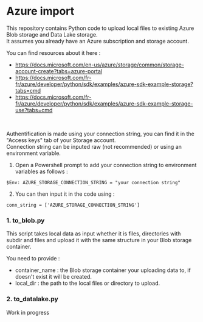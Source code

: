 # Azure import
This repository contains Python code to upload local files to existing Azure Blob storage and Data Lake storage.<br/>
It assumes you already have an Azure subscription and storage account.

You can find resources about it here :

- https://docs.microsoft.com/en-us/azure/storage/common/storage-account-create?tabs=azure-portal<br/>
- https://docs.microsoft.com/fr-fr/azure/developer/python/sdk/examples/azure-sdk-example-storage?tabs=cmd<br/>
- https://docs.microsoft.com/fr-fr/azure/developer/python/sdk/examples/azure-sdk-example-storage-use?tabs=cmd<br/>
<br/>

Authentification is made using your connection string, you can find it in the "Access keys" tab of your Storage account.<br/>
Connection string can be inputed raw (not recommended) or using an environment variable.
1. Open a Powershell prompt to add your connection string to environment variables as follows :
```
$Env: AZURE_STORAGE_CONNECTION_STRING = "your connection string"
```
2. You can then input it in the code using :
```
conn_string = ['AZURE_STORAGE_CONNECTION_STRING']
```

### 1. to_blob.py
This script takes local data as input whether it is files, directories with subdir and files and upload it with the same structure in your Blob storage container.<br/>

You need to provide :
  - container_name : the Blob storage container your uploading data to, if doesn't exist it will be created.<br/>
  - local_dir : the path to the local files or directory to upload.

### 2. to_datalake.py
Work in progress
